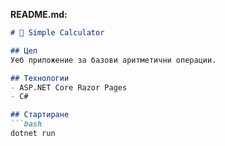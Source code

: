 
**README.md:**
```markdown
# 🧮 Simple Calculator

## Цел
Уеб приложение за базови аритметични операции.

## Технологии
- ASP.NET Core Razor Pages
- C#

## Стартиране
```bash
dotnet run
